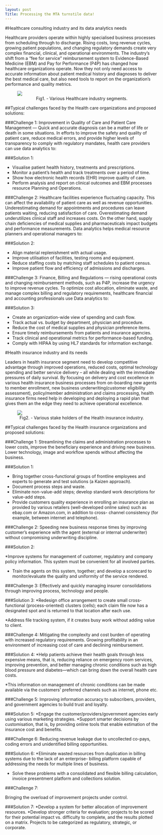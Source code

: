 ```yaml
---
layout: post
Title: Processing the MTA turnstile data!
---
```

<style>
   img {
       display: block;
       margin: auto;
   }
</style>

#Healthcare consulting industry and its data analytics needs

Healthcare providers operate within highly specialised business processes from scheduling through to discharge. Rising costs, long revenue cycles, growing patient populations, and changing regulatory demands create very complex financial, clinical, and operational environments.
The industry’s shift from a “fee for service” reimbursement system to Evidence-Based Medicine (EBM) and Pay for Performance (P4P) has changed how healthcare organizations operate. Now they not only need access to accurate information about patient medical history and diagnoses to deliver the best medical care, but also need tools to report on the organization’s performance and quality metrics.

<figure>
  <img src="{{ site.baseurl }}/images/healthacre_industry.jpg">
  <figcaption style="text-align:center;">Fig1. - Various Healthcare industry segments.</figcaption>
</figure>

##Typical challenges faced by the Health care organizations and proposed solutions:

###Challenge 1:
Improvement in Quality of Care and Patient Care Management — Quick and accurate diagnosis can be a matter of life or death in some situations. In efforts to improve the safety and quality of patient care, reduce medical errors, and provide higher levels of transparency to comply with regulatory mandates, health care providers can use data analytics to:

###Solution 1:

* Visualise patient health history, treatments and prescriptions.
* Monitor a patient’s health and track treatments over a period of time.
* Show how electronic health records (EHR) improve quality of care.
* Perform analysis and report on clinical outcomes and EBM processes resource Planning and
Operations.

###Challenge 2:
Healthcare facilities experience fluctuating capacity. This can affect the availability of patient care as well as revenue opportunities. Underestimating demand for appointments and procedures can leave patients waiting, reducing satisfaction of care. Overestimating demand underutilizes clinical staff and increases costs. On the other hand, supply chain deficiencies of medical supplies and pharmaceuticals impact budgets and performance measurements. Data analytics helps medical resource planners and operational managers to:

###Solution 2:
* Align material replenishment with actual usage.
* Improve utilisation of facilities, testing rooms and equipment.
* Reduce staffing costs by matching staff schedules to patient census.
* Improve patient flow and efficiency of admissions and discharges.

###Challenge 3:
Finance, Billing and Regulations — rising operational costs and changing reimbursement methods, such as P4P, increase the urgency to improve revenue cycles. To optimize cost allocation, eliminate waste, and manage complex billing and regulatory requirements, healthcare financial and accounting professionals use Data analytics to:

###Solution 3:
* Create an organization-wide view of spending and cash flow.
* Track actual vs. budget by department, physician and procedure.
* Reduce the cost of medical supplies and physician preference items.
* Ensure timely reimbursements from patients and insurance agencies.
* Track clinical and operational metrics for performance-based funding.
* Comply with HIPAA by using HL7 standards for information exchange.

#Health insurance industry and its needs

Leaders in health insurance segment need to develop competitive advantage through improved operations, reduced costs, optimal technology spending and better service delivery – all while dealing with the immediate pressures of daily survival. By focusing on delivery and cost excellence in various health insurance business processes from on-boarding new agents to member enrollment, new business underwriting(customer eligibility assessment), policy/member administration and claims processing, health insurance firms need help in developing and deploying a rapid plan that gives them an the edge they need to achieve operational excellence.

<figure>
  <img src="{{ site.baseurl }}/images/healthinsurance.gif">
  <figcaption style="text-align:center;">Fig2. - Various stake holders of the Health insurance industry.</figcaption>
</figure> 

##Typical challenges faced by the Health insurance organizations and proposed solutions:

###Challenge 1:
Streamlining the claims and administration processes to lower costs, improve the beneficiary experience and driving new business. Lower technology, image and workflow spends without affecting the business.

###Solution 1:
* Bring together cross-functional groups of frontline employees and experts to generate and test solutions (a Kaizen approach).
* Document process steps and waste.
* Eliminate non-value-add steps; develop standard work descriptions for value-add steps.
* Provide customers quality experience in enrolling an insurance plan as provided by various
  retailers (well-developed online sales) such as ebay.com or Amazon.com, in addition to cross- channel consistency (for example, between internet and telephone).

###Challenge 2:
Speeding new business response times by improving customer’s experience with the agent (external or internal underwriter) without compromising underwriting discipline.

###Solution 2:

*Improve systems for management of customer, regulatory and company policy information. This system must be convenient for all involved parties.

* Train the agents on this system, together; and develop a scorecard to monitor/evaluate the quality and uniformity of the service rendered.

###Challenge 3:
Effectively and quickly managing insurer consolidations through improving process, technology and people.

###Solution 3:
*Redesign office arrangement to create small cross-functional (process-oriented) clusters (cells); each claim file now has a designated spot and is returned to that location after each use.

*Address file tracking system, if it creates busy work without adding value to client.

###Challenge 4:
Mitigating the complexity and cost burden of operating with increased regulatory requirements. Growing profitability in an environment of increasing cost of care and declining reimbursement.

###Solution 4:
*Help patients achieve their health goals through less expensive means, that is, reducing reliance on emergency room services, improving prevention, and better managing chronic conditions such as high blood pressure and diabetes—which can bring down the overall health care costs.

*This information on management of chronic conditions can be made available via the customers' preferred channels such as internet, phone etc.

###Challenge 5:
Improving information accuracy to subscribers, providers, and government agencies to build trust and loyalty.

###Solution 5:
*Engage the customer/providers/government agencies early using various marketing strategies.
*Support smarter decisions by customisation, that is, by providing online tools that enable
estimation of the insurance cost and benefits.

###Challenge 6:
Reducing revenue leakage due to uncollected co-pays, coding errors and unidentified
billing opportunities.

###Solution 6:
*Eliminate wasted resources from duplication in billing systems due to the lack of an enterprise- billing platform capable of addressing the needs for multiple lines of business.
* Solve these problems with a consolidated and flexible billing calculation, invoice presentment platform and collections solution.

###Challenge 7:

Bringing the overload of improvement projects under control.

###Solution 7:
*Develop a system for better allocation of improvement resources.
*Develop stronger criteria for evaluation; projects to be scored for their potential impact vs.
difficulty to complete, and the results plotted on a matrix. Projects to be categorized as regulatory, strategic, or corporate.

